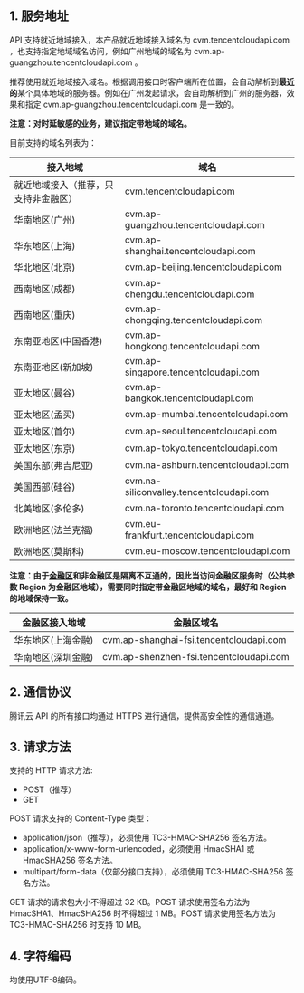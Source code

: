## 1. 服务地址

API 支持就近地域接入，本产品就近地域接入域名为 cvm.tencentcloudapi.com ，也支持指定地域域名访问，例如广州地域的域名为 cvm.ap-guangzhou.tencentcloudapi.com 。

推荐使用就近地域接入域名。根据调用接口时客户端所在位置，会自动解析到**最近的**某个具体地域的服务器。例如在广州发起请求，会自动解析到广州的服务器，效果和指定 cvm.ap-guangzhou.tencentcloudapi.com 是一致的。

**注意：对时延敏感的业务，建议指定带地域的域名。**

目前支持的域名列表为：

| 接入地域 | 域名 |
|----------|------|
| 就近地域接入（推荐，只支持非金融区）| cvm.tencentcloudapi.com|
| 华南地区(广州) | cvm.ap-guangzhou.tencentcloudapi.com|
| 华东地区(上海) | cvm.ap-shanghai.tencentcloudapi.com|
| 华北地区(北京) | cvm.ap-beijing.tencentcloudapi.com|
| 西南地区(成都) | cvm.ap-chengdu.tencentcloudapi.com|
| 西南地区(重庆) | cvm.ap-chongqing.tencentcloudapi.com|
| 东南亚地区(中国香港) | cvm.ap-hongkong.tencentcloudapi.com |
| 东南亚地区(新加坡) | cvm.ap-singapore.tencentcloudapi.com|
| 亚太地区(曼谷) | cvm.ap-bangkok.tencentcloudapi.com |
| 亚太地区(孟买) | cvm.ap-mumbai.tencentcloudapi.com|
| 亚太地区(首尔) | cvm.ap-seoul.tencentcloudapi.com|
| 亚太地区(东京) | cvm.ap-tokyo.tencentcloudapi.com |
| 美国东部(弗吉尼亚) | cvm.na-ashburn.tencentcloudapi.com|
| 美国西部(硅谷) | cvm.na-siliconvalley.tencentcloudapi.com|
| 北美地区(多伦多) | cvm.na-toronto.tencentcloudapi.com |
| 欧洲地区(法兰克福) | cvm.eu-frankfurt.tencentcloudapi.com |
| 欧洲地区(莫斯科) | cvm.eu-moscow.tencentcloudapi.com |

**注意：由于[金融区](https://cloud.tencent.com/document/product/304/2766)和非金融区是隔离不互通的，因此当访问金融区服务时（公共参数 Region 为金融区地域），需要同时指定带金融区地域的域名，最好和 Region 的地域保持一致。**

| 金融区接入地域 | 金融区域名 |
|----------|------|
|华东地区(上海金融)| cvm.ap-shanghai-fsi.tencentcloudapi.com|
|华南地区(深圳金融)| cvm.ap-shenzhen-fsi.tencentcloudapi.com|

## 2. 通信协议

腾讯云 API 的所有接口均通过 HTTPS 进行通信，提供高安全性的通信通道。

## 3. 请求方法

支持的 HTTP 请求方法:

* POST（推荐）
* GET

POST 请求支持的 Content-Type 类型：

* application/json（推荐），必须使用 TC3-HMAC-SHA256 签名方法。
* application/x-www-form-urlencoded，必须使用 HmacSHA1 或 HmacSHA256 签名方法。
* multipart/form-data（仅部分接口支持），必须使用 TC3-HMAC-SHA256 签名方法。

GET 请求的请求包大小不得超过 32 KB。POST 请求使用签名方法为 HmacSHA1、HmacSHA256 时不得超过 1 MB。POST 请求使用签名方法为 TC3-HMAC-SHA256 时支持 10 MB。

## 4. 字符编码

均使用UTF-8编码。

